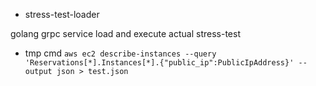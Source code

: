 * stress-test-loader 

golang grpc service load and execute actual stress-test

* tmp cmd 
`aws ec2 describe-instances --query 'Reservations[*].Instances[*].{"public_ip":PublicIpAddress}' --output json > test.json` 